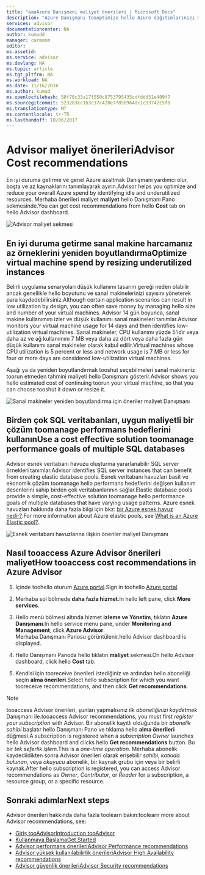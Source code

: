 ```yaml
---
title: "aaaAzure Danışmanı maliyet önerileri | Microsoft Docs"
description: "Azure Danışmanı toooptimize hello Azure dağıtımlarınızı maliyetini kullanın."
services: advisor
documentationcenter: NA
author: kumudd
manager: carmonm
editor: 
ms.assetid: 
ms.service: advisor
ms.devlang: NA
ms.topic: article
ms.tgt_pltfrm: NA
ms.workload: NA
ms.date: 11/16/2016
ms.author: kumud
ms.openlocfilehash: 50f70c33a17f550c8753795435cdfddd51e409f7
ms.sourcegitcommit: 523283cc1b3c37c428e77850964dc1c33742c5f0
ms.translationtype: MT
ms.contentlocale: tr-TR
ms.lasthandoff: 10/06/2017
---
```

# <a name="advisor-cost-recommendations"></a><span data-ttu-id="e1076-103">Advisor maliyet önerileri</span><span class="sxs-lookup"><span data-stu-id="e1076-103">Advisor Cost recommendations</span></span>

<span data-ttu-id="e1076-104">En iyi duruma getirme ve genel Azure azaltmak Danışmanı yardımcı olur, boşta ve az kaynaklarını tanımlayarak ayırın.</span><span class="sxs-lookup"><span data-stu-id="e1076-104">Advisor helps you optimize and reduce your overall Azure spend by identifying idle and underutilized resources.</span></span> <span data-ttu-id="e1076-105">Merhaba önerileri maliyet **maliyet** hello Danışmanı Pano sekmesinde.</span><span class="sxs-lookup"><span data-stu-id="e1076-105">You can get cost recommendations from hello **Cost** tab on hello Advisor dashboard.</span></span>

![Advisor maliyet sekmesi](./media/advisor-cost-recommendations/advisor-cost-tab2.png)

## <a name="optimize-virtual-machine-spend-by-resizing-underutilized-instances"></a><span data-ttu-id="e1076-107">En iyi duruma getirme sanal makine harcamanız az örneklerini yeniden boyutlandırma</span><span class="sxs-lookup"><span data-stu-id="e1076-107">Optimize virtual machine spend by resizing underutilized instances</span></span> 
<span data-ttu-id="e1076-108">Belirli uygulama senaryoları düşük kullanımı tasarım gereği neden olabilir ancak genellikle hello boyutunu ve sanal makinelerinizi sayısını yöneterek para kaydedebilirsiniz.</span><span class="sxs-lookup"><span data-stu-id="e1076-108">Although certain application scenarios can result in low utilization by design, you can often save money by managing hello size and number of your virtual machines.</span></span> <span data-ttu-id="e1076-109">Advisor 14 gün boyunca, sanal makine kullanımını izler ve düşük kullanımı sanal makineleri tanımlar.</span><span class="sxs-lookup"><span data-stu-id="e1076-109">Advisor monitors your virtual machine usage for 14 days and then identifies low-utilization virtual machines.</span></span> <span data-ttu-id="e1076-110">Sanal makineler, CPU kullanımı yüzde 5'idir veya daha az ve ağ kullanımını 7 MB veya daha az dört veya daha fazla gün düşük kullanımı sanal makineler olarak kabul edilir.</span><span class="sxs-lookup"><span data-stu-id="e1076-110">Virtual machines whose CPU utilization is 5 percent or less and network usage is 7 MB or less for four or more days are considered low-utilization virtual machines.</span></span>

<span data-ttu-id="e1076-111">Aşağı ya da yeniden boyutlandırmak tooshut seçebilmeleri sanal makineniz toorun etmeden tahmini maliyeti hello Danışmanı gösterir.</span><span class="sxs-lookup"><span data-stu-id="e1076-111">Advisor shows you hello estimated cost of continuing toorun your virtual machine, so that you can choose tooshut it down or resize it.</span></span>  

![Sanal makineler yeniden boyutlandırma için öneriler maliyet Danışmanı](./media/advisor-cost-recommendations/advisor-cost-resizevms.png)

## <a name="use-a-cost-effective-solution-toomanage-performance-goals-of-multiple-sql-databases"></a><span data-ttu-id="e1076-113">Birden çok SQL veritabanları, uygun maliyetli bir çözüm toomanage performans hedeflerini kullanın</span><span class="sxs-lookup"><span data-stu-id="e1076-113">Use a cost effective solution toomanage performance goals of multiple SQL databases</span></span>
<span data-ttu-id="e1076-114">Advisor esnek veritabanı havuzu oluşturma yararlanabilir SQL server örnekleri tanımlar.</span><span class="sxs-lookup"><span data-stu-id="e1076-114">Advisor identifies SQL server instances that can benefit from creating elastic database pools.</span></span> <span data-ttu-id="e1076-115">Esnek veritabanı havuzları basit ve ekonomik çözüm toomanage hello performans hedeflerini değişen kullanım desenlerini sahip birden çok veritabanlarının sağlar.</span><span class="sxs-lookup"><span data-stu-id="e1076-115">Elastic database pools provide a simple, cost-effective solution toomanage hello performance goals of multiple databases that have varying usage patterns.</span></span> <span data-ttu-id="e1076-116">Azure esnek havuzları hakkında daha fazla bilgi için bkz: [bir Azure esnek havuz nedir?](https://azure.microsoft.com/en-us/documentation/articles/sql-database-elastic-pool/).</span><span class="sxs-lookup"><span data-stu-id="e1076-116">For more information about Azure elastic pools, see [What is an Azure Elastic pool?](https://azure.microsoft.com/en-us/documentation/articles/sql-database-elastic-pool/).</span></span>

![Esnek veritabanı havuzlarına ilişkin öneriler maliyet Danışmanı](./media/advisor-cost-recommendations/advisor-cost-elasticdbpools.png)

## <a name="how-tooaccess-cost-recommendations-in-azure-advisor"></a><span data-ttu-id="e1076-118">Nasıl tooaccess Azure Advisor önerileri maliyet</span><span class="sxs-lookup"><span data-stu-id="e1076-118">How tooaccess cost recommendations in Azure Advisor</span></span>

1. <span data-ttu-id="e1076-119">İçinde toohello oturum [Azure portal](https://portal.azure.com).</span><span class="sxs-lookup"><span data-stu-id="e1076-119">Sign in toohello [Azure portal](https://portal.azure.com).</span></span>

2. <span data-ttu-id="e1076-120">Merhaba sol bölmede **daha fazla hizmet**.</span><span class="sxs-lookup"><span data-stu-id="e1076-120">In hello left pane, click **More services**.</span></span>

3. <span data-ttu-id="e1076-121">Hello menü bölmesi altında hizmet **izleme ve Yönetim**, tıklatın **Azure Danışmanı**.</span><span class="sxs-lookup"><span data-stu-id="e1076-121">In hello service menu pane, under **Monitoring and Management**, click **Azure Advisor**.</span></span>  
 <span data-ttu-id="e1076-122">Merhaba Danışmanı Panosu görüntülenir.</span><span class="sxs-lookup"><span data-stu-id="e1076-122">hello Advisor dashboard is displayed.</span></span>

4. <span data-ttu-id="e1076-123">Hello Danışmanı Panoda hello tıklatın **maliyet** sekmesi.</span><span class="sxs-lookup"><span data-stu-id="e1076-123">On hello Advisor dashboard, click hello **Cost** tab.</span></span>

5. <span data-ttu-id="e1076-124">Kendisi için tooreceive önerileri istediğiniz ve ardından hello aboneliği seçin **alma önerileri**.</span><span class="sxs-lookup"><span data-stu-id="e1076-124">Select hello subscription for which you want tooreceive recommendations, and then click **Get recommendations**.</span></span>

> [!NOTE]
> <span data-ttu-id="e1076-125">tooaccess Advisor önerileri, şunları yapmalısınız ilk *aboneliğinizi kaydetmek* Danışmanı ile.</span><span class="sxs-lookup"><span data-stu-id="e1076-125">tooaccess Advisor recommendations, you must first *register your subscription* with Advisor.</span></span> <span data-ttu-id="e1076-126">Bir abonelik kayıtlı olduğunda bir *abonelik sahibi* başlatır hello Danışmanı Pano ve tıklama hello **alma önerileri** düğmesi.</span><span class="sxs-lookup"><span data-stu-id="e1076-126">A subscription is registered when a *subscription Owner* launches hello Advisor dashboard and clicks hello **Get recommendations** button.</span></span> <span data-ttu-id="e1076-127">Bu bir *tek seferlik işlem*.</span><span class="sxs-lookup"><span data-stu-id="e1076-127">This is a *one-time operation*.</span></span> <span data-ttu-id="e1076-128">Merhaba abonelik kaydedildikten sonra Advisor önerileri olarak erişebilir *sahibi*, *katkıda bulunan*, veya *okuyucu* abonelik, bir kaynak grubu için veya bir belirli kaynak.</span><span class="sxs-lookup"><span data-stu-id="e1076-128">After hello subscription is registered, you can access Advisor recommendations as *Owner*, *Contributor*, or *Reader* for a subscription, a resource group, or a specific resource.</span></span>

## <a name="next-steps"></a><span data-ttu-id="e1076-129">Sonraki adımlar</span><span class="sxs-lookup"><span data-stu-id="e1076-129">Next steps</span></span>

<span data-ttu-id="e1076-130">Advisor önerileri hakkında daha fazla toolearn bakın:</span><span class="sxs-lookup"><span data-stu-id="e1076-130">toolearn more about Advisor recommendations, see:</span></span>
* [<span data-ttu-id="e1076-131">Giriş tooAdvisor</span><span class="sxs-lookup"><span data-stu-id="e1076-131">Introduction tooAdvisor</span></span>](advisor-overview.md)
* [<span data-ttu-id="e1076-132">Kullanmaya Başlama</span><span class="sxs-lookup"><span data-stu-id="e1076-132">Get Started</span></span>](advisor-get-started.md)
* [<span data-ttu-id="e1076-133">Advisor performans önerileri</span><span class="sxs-lookup"><span data-stu-id="e1076-133">Advisor Performance recommendations</span></span>](advisor-cost-recommendations.md)
* [<span data-ttu-id="e1076-134">Advisor yüksek kullanılabilirlik önerileri</span><span class="sxs-lookup"><span data-stu-id="e1076-134">Advisor High Availability recommendations</span></span>](advisor-cost-recommendations.md)
* [<span data-ttu-id="e1076-135">Advisor güvenlik önerileri</span><span class="sxs-lookup"><span data-stu-id="e1076-135">Advisor Security recommendations</span></span>](advisor-cost-recommendations.md)
